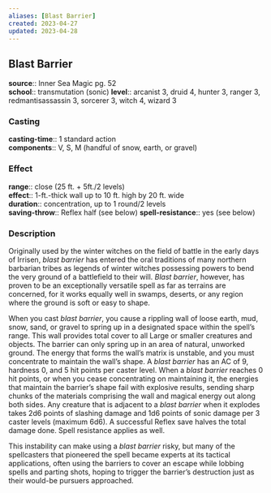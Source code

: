 ```yaml
---
aliases: [Blast Barrier]
created: 2023-04-27
updated: 2023-04-28
---
```


## Blast Barrier

**source**:: Inner Sea Magic pg. 52  
**school**:: transmutation (sonic)
**level**:: arcanist 3, druid 4, hunter 3, ranger 3, redmantisassassin 3, sorcerer 3, witch 4, wizard 3

### Casting

**casting-time**:: 1 standard action  
**components**:: V, S, M (handful of snow, earth, or gravel)

### Effect

**range**:: close (25 ft. + 5ft./2 levels)  
**effect**:: 1-ft.-thick wall up to 10 ft. high by 20 ft. wide  
**duration**:: concentration, up to 1 round/2 levels  
**saving-throw**:: Reflex half (see below)
**spell-resistance**:: yes (see below)

### Description

Originally used by the winter witches on the field of battle in the early days of Irrisen, *blast barrier* has entered the oral traditions of many northern barbarian tribes as legends of winter witches possessing powers to bend the very ground of a battlefield to their will. *Blast barrier*, however, has proven to be an exceptionally versatile spell as far as terrains are concerned, for it works equally well in swamps, deserts, or any region where the ground is soft or easy to shape.  
  
When you cast *blast barrier*, you cause a rippling wall of loose earth, mud, snow, sand, or gravel to spring up in a designated space within the spell’s range. This wall provides total cover to all Large or smaller creatures and objects. The barrier can only spring up in an area of natural, unworked ground. The energy that forms the wall’s matrix is unstable, and you must concentrate to maintain the wall’s shape. A *blast barrier* has an AC of 9, hardness 0, and 5 hit points per caster level. When a *blast barrier* reaches 0 hit points, or when you cease concentrating on maintaining it, the energies that maintain the barrier’s shape fail with explosive results, sending sharp chunks of the materials comprising the wall and magical energy out along both sides. Any creature that is adjacent to a *blast barrier* when it explodes takes 2d6 points of slashing damage and 1d6 points of sonic damage per 3 caster levels (maximum 6d6). A successful Reflex save halves the total damage done. Spell resistance applies as well.  
  
This instability can make using a *blast barrier* risky, but many of the spellcasters that pioneered the spell became experts at its tactical applications, often using the barriers to cover an escape while lobbing spells and parting shots, hoping to trigger the barrier’s destruction just as their would-be pursuers approached.
